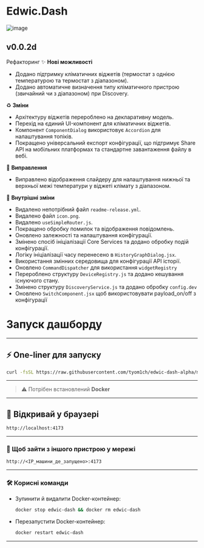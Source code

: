 # Edwic.Dash

![image](https://github.com/user-attachments/assets/cc4f998c-a5bb-49e9-a80c-bbe3e20a9859)

<!-- CHANGELOG START -->
## v0.0.2d

Рефакторинг
✨ **Нові можливості**
- Додано підтримку кліматичних віджетів (термостат з однією температурою та термостат з діапазоном).
- Додано автоматичне визначення типу кліматичного пристрою (звичайний чи з діапазоном) при Discovery.

♻️ **Зміни**
- Архітектуру віджетів перероблено на декларативну модель.
- Перехід на єдиний UI-компонент для кліматичних віджетів.
- Компонент `ComponentDialog` використовує `Accordion` для налаштування топіків.
- Покращено універсальний експорт конфігурації, що підтримує Share API на мобільних платформах та стандартне завантаження файлу в вебі.

🐛 **Виправлення**
- Виправлено відображення слайдеру для налаштування нижньої та верхньої межі температури у віджеті клімату з діапазоном.

🧹 **Внутрішні зміни**
- Видалено непотрібний файл `readme-release.yml`.
- Видалено файл `icon.png`.
- Видалено `useSimpleRouter.js`.
- Покращено обробку помилок та відображення повідомлень.
- Оновлено залежності та налаштування конфігурації.
- Змінено спосіб ініціалізації Core Services та додано обробку подій конфігурації.
- Логіку ініціалізації часу перенесено в `HistoryGraphDialog.jsx`.
- Використання змінних середовища для конфігурації API історії.
- Оновлено `CommandDispatcher` для використання `widgetRegistry`
- Перероблено структуру `DeviceRegistry.js` та додано кешування існуючого стану.
- Змінено структуру `DiscoveryService.js` та додано обробку `config.dev`
- Оновлено `SwitchComponent.jsx` щоб використовувати payload_on/off з конфігурації
<!-- CHANGELOG END -->

# Запуск дашборду

---

## ⚡ One-liner для запуску

```bash
curl -fsSL https://raw.githubusercontent.com/tyom1ch/edwic-dash-alpha/main/install.sh -o install.sh && bash install.sh
```

---

> ⚠️ Потрібен встановлений **Docker**

---

## 🚀 Відкривай у браузері

```
http://localhost:4173
```

---

### 📡 Щоб зайти з іншого пристрою у мережі

```
http://<IP_машини_де_запущено>:4173
```

---

### 🛠️ Корисні команди

* Зупинити й видалити Docker-контейнер:

  ```bash
  docker stop edwic-dash && docker rm edwic-dash
  ```

* Перезапустити Docker-контейнер:

  ```bash
  docker restart edwic-dash
  ```
---
